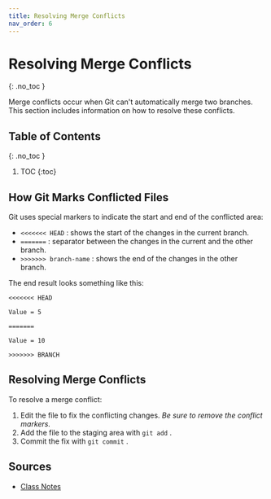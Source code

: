 ```yaml
---
title: Resolving Merge Conflicts
nav_order: 6
---
```



<!-- prettier-ignore-start -->
# Resolving Merge Conflicts
{: .no_toc }

Merge conflicts occur when Git can't automatically merge two branches. This section includes information on how to resolve these conflicts.

## Table of Contents
{: .no_toc }

1. TOC
{:toc}

<!-- prettier-ignore-end -->

## How Git Marks Conflicted Files

Git uses special markers to indicate the start and end of the conflicted area:

- ```<<<<<<< HEAD``` : shows the start of the changes in the current branch.
- ```=======``` : separator between the changes in the current and the other branch.
- ```>>>>>>> branch-name``` : shows the end of the changes in the other branch.

The end result looks something like this:

```
<<<<<<< HEAD

Value = 5

=======

Value = 10

>>>>>>> BRANCH
```


## Resolving Merge Conflicts
To resolve a merge conflict:

1. Edit the file to fix the conflicting changes. *Be sure to remove the conflict markers.*
2. Add the file to the staging area with ```git add``` .
3. Commit the fix with ```git commit``` .

## Sources
- [Class Notes](https://stungeye.github.io/Software-Development-And-Documentation-1/02-git-version-control-next-steps/index.html#24)